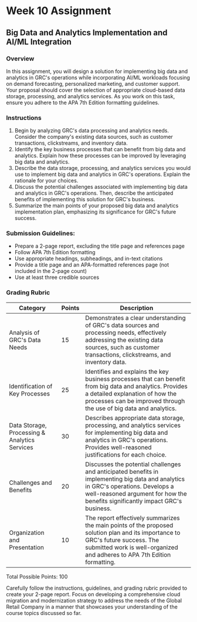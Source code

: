# Week 10 Assignment

## Big Data and Analytics Implementation and AI/ML Integration

### Overview

In this assignment, you will design a solution for implementing big data and analytics in GRC's operations while incorporating AI/ML workloads focusing on demand forecasting, personalized marketing, and customer support. Your proposal should cover the selection of appropriate cloud-based data storage, processing, and analytics services. As you work on this task, ensure you adhere to the APA 7th Edition formatting guidelines.

### Instructions

1. Begin by analyzing GRC's data processing and analytics needs. Consider the company's existing data sources, such as customer transactions, clickstreams, and inventory data.
2. Identify the key business processes that can benefit from big data and analytics. Explain how these processes can be improved by leveraging big data and analytics.
3. Describe the data storage, processing, and analytics services you would use to implement big data and analytics in GRC's operations. Explain the rationale for your choices.
4. Discuss the potential challenges associated with implementing big data and analytics in GRC's operations. Then, describe the anticipated benefits of implementing this solution for GRC's business.
5. Summarize the main points of your proposed big data and analytics implementation plan, emphasizing its significance for GRC's future success.

### Submission Guidelines:

* Prepare a 2-page report, excluding the title page and references page
* Follow APA 7th Edition formatting
* Use appropriate headings, subheadings, and in-text citations
* Provide a title page and an APA-formatted references page (not included in the 2-page count)
* Use at least three credible sources

### Grading Rubric

| Category                                      | Points | Description                                                                                                                                                                                                         |
|-----------------------------------------------|--------|---------------------------------------------------------------------------------------------------------------------------------------------------------------------------------------------------------------------|
| Analysis of GRC's Data Needs                  | 15     | Demonstrates a clear understanding of GRC's data sources and processing needs, effectively addressing the existing data sources, such as customer transactions, clickstreams, and inventory data.                   |
| Identification of Key Processes               | 25     | Identifies and explains the key business processes that can benefit from big data and analytics. Provides a detailed explanation of how the processes can be improved through the use of big data and analytics.    |
| Data Storage, Processing & Analytics Services | 30     | Describes appropriate data storage, processing, and analytics services for implementing big data and analytics in GRC's operations. Provides well-reasoned justifications for each choice.                          |
| Challenges and Benefits                       | 20     | Discusses the potential challenges and anticipated benefits in implementing big data and analytics in GRC's operations. Develops a well-reasoned argument for how the benefits significantly impact GRC's business. |
| Organization and Presentation                 | 10     | The report effectively summarizes the main points of the proposed solution plan and its importance to GRC's future success. The submitted work is well-organized and adheres to APA 7th Edition formatting.         |                                                              

Total Possible Points: 100

Carefully follow the instructions, guidelines, and grading rubric provided to create your 2-page report. Focus on developing a comprehensive cloud migration and modernization strategy to address the needs of the Global Retail Company in a manner that showcases your understanding of the course topics discussed so far.